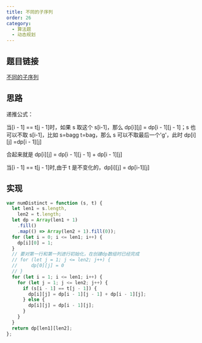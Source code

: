 ```yaml
---
title: 不同的子序列
order: 26
category:
  - 算法题
  - 动态规划
---
```


## 题目链接

[不同的子序列](https://leetcode.cn/problems/distinct-subsequences/description/)

## 思路

递推公式：

当[i - 1] == t[j - 1]时，如果 s 取这个 s[i-1]，那么 dp[i][j] = dp[i - 1][j - 1]；s 也可以不取 s[i-1]，比如 s=bagg t=bag，那么 s 可以不取最后一个'g'，此时 dp[i][j] =dp[i - 1][j]

合起来就是 dp[i][j] = dp[i - 1][j - 1] + dp[i - 1][j]

当[i - 1] == t[j - 1]时,由于 t 是不变化的，dp[i][j] = dp[i-1][j]

## 实现

```js
var numDistinct = function (s, t) {
  let len1 = s.length,
    len2 = t.length;
  let dp = Array(len1 + 1)
    .fill()
    .map(() => Array(len2 + 1).fill(0));
  for (let i = 0; i <= len1; i++) {
    dp[i][0] = 1;
  }
  // 要对第一行和第一列进行初始化，在创建dp数组时已经完成
  // for (let j = 1; j <= len2; j++) {
  //     dp[0][j] = 0
  // }
  for (let i = 1; i <= len1; i++) {
    for (let j = 1; j <= len2; j++) {
      if (s[i - 1] == t[j - 1]) {
        dp[i][j] = dp[i - 1][j - 1] + dp[i - 1][j];
      } else {
        dp[i][j] = dp[i - 1][j];
      }
    }
  }
  return dp[len1][len2];
};
```
